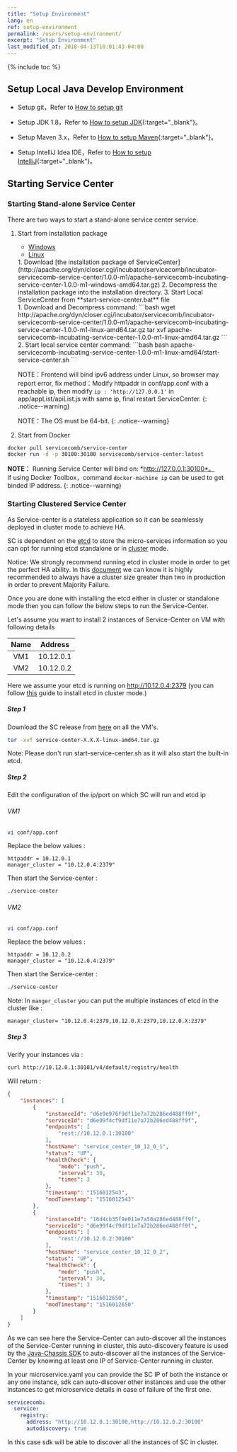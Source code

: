 ```yaml
---
title: "Setup Environment"
lang: en
ref: setup-environment
permalink: /users/setup-environment/
excerpt: "Setup Environment"
last_modified_at: 2018-04-13T10:01:43-04:00
---
```


{% include toc %}

## Setup Local Java Develop Environment

* Setup git，Refer to [How to setup git](https://git-scm.com/book/zh/v2/%E8%B5%B7%E6%AD%A5-%E5%AE%89%E8%A3%85-Git)

* Setup JDK 1.8，Refer to [How to setup JDK](https://docs.oracle.com/javase/8/docs/technotes/guides/install/install_overview.html){:target="_blank"}。

* Setup Maven 3.x，Refer to [How to setup Maven](https://maven.apache.org/install.html){:target="_blank"}。

* Setup IntelliJ Idea IDE，Refer to [How to setup IntelliJ](https://www.jetbrains.com/help/idea/installing-and-launching.html){:target="_blank"}。

## Starting Service Center
### Starting Stand-alone Service Center
There are two ways to start a stand-alone service center service:

1. Start from installation package

   <ul class="nav nav-tabs">
     <li data-toggle="tab" class="active"><a data-toggle="tab" href="#windows">Windows</a></li>
     <li data-toggle="tab"><a data-toggle="tab" href="#linux">Linux</a></li>
   </ul>

   <div class="tab-content">
     <div id="windows" class="tab-pane active" markdown="1">
   1. Download [the installation package of ServiceCenter](http://apache.org/dyn/closer.cgi/incubator/servicecomb/incubator-servicecomb-service-center/1.0.0-m1/apache-servicecomb-incubating-service-center-1.0.0-m1-windows-amd64.tar.gz)
   2. Decompress the installation package into the installation directory.
   3. Start Local ServiceCenter from **start-service-center.bat** file
   </div>
    <div id="linux" class="tab-pane fade" markdown="1">
   1. Download and Decompress command:
   ```bash
   wget http://apache.org/dyn/closer.cgi/incubator/servicecomb/incubator-servicecomb-service-center/1.0.0-m1/apache-servicecomb-incubating-service-center-1.0.0-m1-linux-amd64.tar.gz
   tar xvf apache-servicecomb-incubating-service-center-1.0.0-m1-linux-amd64.tar.gz
   ```
   2. Start local service center command:
   ```bash
   bash apache-servicecomb-incubating-service-center-1.0.0-m1-linux-amd64/start-service-center.sh
   ```
   
   NOTE：Frontend will bind ipv6 address under Linux, so browser may report error, fix method：Modify httpaddr in conf/app.conf with a reachable ip, then modify `ip : 'http://127.0.0.1'` in app/appList/apiList.js with same ip, final restart ServiceCenter.
   {: .notice--warning}
   
    </div>
   </div>
   
   NOTE：The OS must be 64-bit.
   {: .notice--warning}

2. Start from Docker

```bash
docker pull servicecomb/service-center
docker run -d -p 30100:30100 servicecomb/service-center:latest
```

**NOTE：** Running Service Center will bind on: *http://127.0.0.1:30100*。  
If using Docker Toolbox，command `docker-machine ip` can be used to get binded IP address.
{: .notice--warning}

### Starting Clustered Service Center
As Service-center is a stateless application so it can be seamlessly deployed in cluster mode to achieve HA.

SC is dependent on the [etcd](https://github.com/coreos/etcd) to store the micro-services information so you can opt for running etcd standalone or in [cluster](https://coreos.com/etcd/docs/latest/op-guide/runtime-configuration.html) mode.

Notice: We strongly recommend running etcd in cluster mode in order to get the perfect HA ability. In this [document](https://coreos.com/etcd/docs/latest/op-guide/runtime-configuration.html) we can know it is highly recommended to always have a cluster size greater than two in production in order to prevent Majority Failure.

Once you are done with installing the etcd either in cluster or standalone mode then you can follow the below steps to run the Service-Center.

Let's assume you want to install 2 instances of Service-Center on VM with following details  

| Name    | Address     |
| :-----: | :---------: |
| VM1     | 10.12.0.1   |
| VM2     | 10.12.0.2   |

Here we assume your etcd is running on http://10.12.0.4:2379 (you can follow [this](https://github.com/coreos/etcd/blob/master/Documentation/op-guide/container.md) guide to install etcd in cluster mode.)

##### Step 1
Download the SC release from [here](https://github.com/apache/incubator-servicecomb-service-center/releases) on all the VM's.
```bash
tar -xvf service-center-X.X.X-linux-amd64.tar.gz
```

Note: Please don't run start-service-center.sh as it will also start the built-in etcd.

##### Step 2
Edit the configuration of the ip/port on which SC will run and etcd ip
###### VM1
```bash
vi conf/app.conf
```

Replace the below values :
```text
httpaddr = 10.12.0.1
manager_cluster = "10.12.0.4:2379"
```

Then start the Service-center :
```bash
./service-center
```

###### VM2
```bash
vi conf/app.conf
```

Replace the below values :
```text
httpaddr = 10.12.0.2
manager_cluster = "10.12.0.4:2379"
```

Then start the Service-center :
```bash
./service-center
```

Note: In `manger_cluster` you can put the multiple instances of etcd in the cluster like :
```
manager_cluster= "10.12.0.4:2379,10.12.0.X:2379,10.12.0.X:2379"
```

##### Step 3
Verify your instances via :
```bash
curl http://10.12.0.1:30101/v4/default/registry/health
```
Will return :
```json
{
    "instances": [
        {
            "instanceId": "d6e9e976f9df11e7a72b286ed488ff9f",
            "serviceId": "d6e99f4cf9df11e7a72b286ed488ff9f",
            "endpoints": [
                "rest://10.12.0.1:30100"
            ],
            "hostName": "service_center_10_12_0_1",
            "status": "UP",
            "healthCheck": {
                "mode": "push",
                "interval": 30,
                "times": 3
            },
            "timestamp": "1516012543",
            "modTimestamp": "1516012543"
        },
        {
            "instanceId": "16d4cb35f9e011e7a58a286ed488ff9f",
            "serviceId": "d6e99f4cf9df11e7a72b286ed488ff9f",
            "endpoints": [
                "rest://10.12.0.2:30100"
            ],
            "hostName": "service_center_10_12_0_2",
            "status": "UP",
            "healthCheck": {
                "mode": "push",
                "interval": 30,
                "times": 3
            },
            "timestamp": "1516012650",
            "modTimestamp": "1516012650"
        }
    ]
}
```

As we can see here the Service-Center can auto-discover all the instances of the Service-Center running in cluster, this auto-discovery feature is used by the [Java-Chassis SDK](https://github.com/apache/incubator-servicecomb-java-chassis) to auto-discover all the instances of the Service-Center by knowing at least one IP of Service-Center running in cluster.

In your microservice.yaml you can provide the SC IP of both the instance or any one instance, sdk can auto-discover other instances and use the other instances to get microservice details in case of failure of the first one.
```yaml
servicecomb:
  service:
    registry:
      address: "http://10.12.0.1:30100,http://10.12.0.2:30100"
      autodiscovery: true
```
In this case sdk will be able to discover all the instances of SC in cluster.
